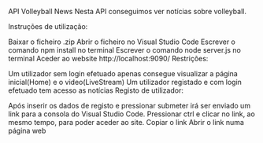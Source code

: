 ﻿API Volleyball News
Nesta API conseguimos ver notícias sobre volleyball.

Instruções de utilização:

Baixar o ficheiro .zip
Abrir o ficheiro no Visual Studio Code
Escrever o comando npm install no terminal
Escrever o comando node server.js no terminal
Aceder ao website http://localhost:9090/
Restrições:

Um utilizador sem login efetuado apenas consegue visualizar a página inicial(Home) e o video(LiveStream)
Um utilizador registado e com login efetuado tem acesso as notícias
Registo de utilizador:

Após inserir os dados de registo e pressionar submeter irá ser enviado um link para a consola do Visual Studio Code.
Pressionar ctrl e clicar no link, ao mesmo tempo, para poder aceder ao site.
Copiar o link
Abrir o link numa página web
